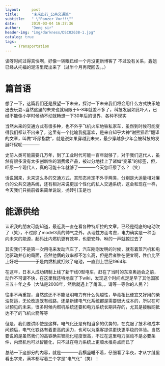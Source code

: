```yaml
---
layout:     post
title:      "未来出行_公共交通篇"
subtitle:   " \"Panzer Vor!!\""
date:       2019-03-04 16:37:36
author:     "Deng sir"
header-img: "img/darkness/DSC02638-1.jpg"
catalog: true
tags:
    - Transportation
---
```


诶呀时间过得真快啊，好像一转眼已经一个月没更新博客了
不过没有关系，鑫姐已经从托福的泥沼里爬出来了（过半个月再爬回去。。）

# 篇首语

想了一下，这篇我们还是展望一下未来，探讨一下未来我们将会用什么方式快乐地出去玩耍~当然这里的未来也就局限于5-8年就差不多了，科技发展如此吓人，已经不能像小学时候动不动就畅想一下30年后的世界，各种不现实

当然未来的交通方式有很多种，也不外乎飞机火车地铁私家车，虽然到时候可能变得我们都认不出来了，这里有一个比喻我挺喜欢，是来自知乎大神“谢熊猫君”翻译的文章，叫做“吓尿指数”，就是说如果穿越到未来，最少穿越多少年会被科技的发展吓尿呢————

史前人类可能需要几万年，到了工业时代可能一百年就够了，对于我们这代人，虽然有很多没有太多创新性的消费级产品，被过分地挂上了诸如“变革”的标签，但，吓尿一个现代人，真的可能十年就够了————今天您吓尿了么？（笑）

话说回来，未来这么多的交通方式，其形态肯定不外乎两类，分别是大运量相对廉价的公共交通系统，还有相对来说更加个性化的私人交通系统，这会和现在一样，今天我们只挑前者来简单说说，抛砖引玉是也

# 能源供给

认识我的朋友可能知道，最近我一直在看各种特斯拉的文章，已经是彻底的电动吹了（笑），不过除了model3真的帅气之外，从理性方面考虑，电力确实是一种面向未来的能源，起码比内燃机更有效率，也更安静，咻的一声就掠过去了

其实我们不是第一次用电来发动汽车了，汽车刚刚发明的时候，就有着蒸汽机和电池驱动并存的局面，虽然他俩的效率都不怎么高，但是后者胜在便宜啊，性价比至上好吧————于是内燃机就打败了电池，一直到上世纪1964年

在这年，日本人成功研制上线了新干线0型电车，赶在了当时的东京奥运会之前，动作不可谓不快，在这里我还特地查了下wiki，发现这个时间点足足早了其他国家三五十年之多（大陆是2008年，然后就遇上了甬温。。请等一等你的人民？）

往事不再重提，当然这还不不能证明电力有什么优越性，毕竟相比便宜又好用的柴油货运，无论改造既有线路，还是新建电气化系统都是需要很大成本的，所以在可以预见的未来，很多时候内燃机系统还要和电力系统长期共存的，尤其是接触网抵达不了的飞机火箭等等

但是，我们要讲即使是这样，电气化还是有相当多的优势的，在克服了技术和成本问题后，电气化铁路有着更高的运力，也可以为乘客提供更快更平稳的体验。当然要说的是虽然我们的高铁确实智能化程度很高，不过在这里电力驱动不是必要条件，内燃机也可以智能化，只不过在电力系统上更顺水推舟点而已了

总结一下这部分的内容，就是————我横竖睡不着，仔细看了半夜，才从字缝里看出字来，满本都写着三个字是“电气化”（笑）！
